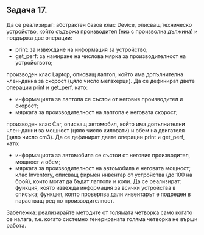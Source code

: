 ## Задача 17. 

Да се реализират:
абстрактен базов клас Device, описващ техническo устройствo, който съдържа производител (низ с произволна дължина) и поддържа две операции:
* print: за извеждане на информация за устройство; 
* get_perf: за намиране на числова мярка за производителност на устройството;

производен клас Laptop, описващ лаптоп, който има допълнителна член-данна за скорост (цяло число мегахерци). 
Да се дефинират двете операции print и get_perf, като:
* информацията за лаптопа се състои от неговия производител и скорост;
* мярката за производителност на лаптопа е неговата скорост;

производен клас Car, описващ автомобил, който има допълнителни член-данни за мощност (цяло число киловати) и обем на двигателя (цяло число cm3). Да се дефинират двете операции print и get_perf, като:
 * информацията за автомобила се състои от неговия производител, мощност и обем;
 * мярката за производителност на автомобила е неговата мощност;
клас Inventory, описващ фирмен инвентар от устройства (до 100 на брой), които могат да бъдат лаптопи и коли. Да се реализират:
функция, която извежда информация за всички устройства в списъка;
функция, която проверява дали инвентарът е подреден в нарастващ ред по производителност.

Забележка: реализирайте методите от голямата четворка само когато се налага, т.е. когато системно генерираната голяма четворка не върши работа.
